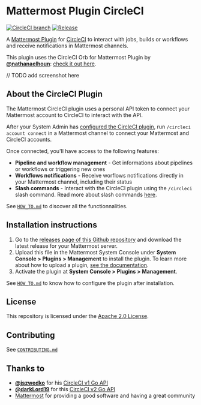# Mattermost Plugin CircleCI

[![CircleCI branch](https://img.shields.io/circleci/project/github/nathanaelhoun/mattermost-plugin-circleci/master.svg)](https://circleci.com/gh/mattermost/mattermost-plugin-circleci)
[![Release](https://img.shields.io/github/v/release/nathanaelhoun/mattermost-plugin-circleci)](https://github.com/nathanaelhoun/mattermost-plugin-circleci/releases/latest)

A [Mattermost Plugin](https://developers.mattermost.com/extend/plugins/) for [CircleCI](https://circleci.com) to interact with jobs, builds or workflows and receive notifications in Mattermost channels.

This plugin uses the CircleCI Orb for Mattermost Plugin by **[@nathanaelhoun](https://github.com/nathanaelhoun)**: [check it out here](https://github.com/nathanaelhoun/circleci-orb-mattermost-plugin-notify).

// TODO add screenshot here

## About the CircleCI Plugin

The Mattermost CircleCI plugin uses a personal API token to connect your Mattermost account to CircleCI to interact with the API.

After your System Admin has [configured the CircleCI plugin](#configuration), run `/circleci account connect` in a Mattermost channel to connect your Mattermost and CircleCI accounts.

Once connected, you'll have access to the following features:

-   **Pipeline and workflow management** - Get informations about pipelines or workflows or triggering new ones
-   **Workflows notifications** - Receive worflows notifications directly in your Mattermost channel, including their status
-   **Slash commands** - Interact with the CircleCI plugin using the `/circleci` slash command. Read more about slash commands [here](#slash-commands).

See [`HOW_TO.md`](./docs/HOW_TO.md#slash-commands) to discover all the functionnalities.

## Installation instructions

1. Go to the [releases page of this Github repository](https://github.com/nathanaelhoun/mattermost-plugin-circleci/releases) and download the latest release for your Mattermost server.
2. Upload this file in the Mattermost System Console under **System Console > Plugins > Management** to install the plugin. To learn more about how to upload a plugin, [see the documentation](https://docs.mattermost.com/administration/plugins.html#plugin-uploads).
3. Activate the plugin at **System Console > Plugins > Management**.

See [`HOW_TO.md`](./docs/HOW_TO.md) to know how to configure the plugin after installation.

## License

This repository is licensed under the [Apache 2.0 License](LICENSE).

## Contributing

See [`CONTRIBUTING.md`](CONTRIBUTING.md)

## Thanks to

-   **[@jszwedko](https://github.com/jszwedko)** for his [CircleCI v1 Go API](https://github.com/jszwedko/go-circleci)
-   **[@darkLord19](https://github.com/darkLord19)** for this [CircleCI v2 Go API](https://github.com/darkLord19/circleci-v2)
-   [Mattermost](https://mattermost.org) for providing a good software and having a great community
